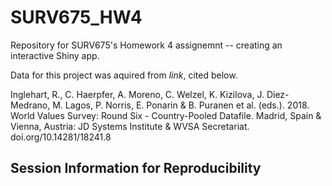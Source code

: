 # SURV675_HW4
Repository for SURV675's Homework 4 assignemnt -- creating an interactive Shiny app. 



Data for this project was aquired from *link*, cited below. 

Inglehart, R., C. Haerpfer, A. Moreno, C. Welzel, K. Kizilova, J. Diez-Medrano, M. Lagos, P. Norris, E. Ponarin & B. Puranen et al. (eds.). 2018. World Values Survey: Round Six - Country-Pooled Datafile. Madrid, Spain & Vienna, Austria: JD Systems Institute & WVSA Secretariat. doi.org/10.14281/18241.8


## Session Information for Reproducibility 



